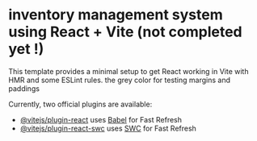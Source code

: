 # inventory management system using React + Vite (not completed yet !)

This template provides a minimal setup to get React working in Vite with HMR and some ESLint rules.
the grey color for testing margins and paddings

Currently, two official plugins are available:

- [@vitejs/plugin-react](https://github.com/vitejs/vite-plugin-react/blob/main/packages/plugin-react/README.md) uses [Babel](https://babeljs.io/) for Fast Refresh
- [@vitejs/plugin-react-swc](https://github.com/vitejs/vite-plugin-react-swc) uses [SWC](https://swc.rs/) for Fast Refresh
